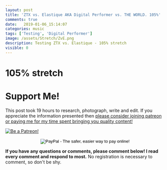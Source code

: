 ```yaml
---
layout: post
title: 'ZTX vs. Elastique AKA Digital Performer vs. THE WORLD. 105%'
comments: true
date:   2019-01-06_15:14:07 
categories: music
tags: ['Testing', 'Digital Performer']
image: /assets/Stretch/ZvE.png
description: Testing ZTX vs. Elastique - 105% stretch
visible: 0
---
```


# 105% stretch

<admc path="/assets/Stretch/105" title="105% stretch">
    <file name="ZTXVox105.aac" />
    <file name="ElastiqueVox105.aac" />
</admc>
<admc path="/assets/Stretch/105" title="105% stretch">
    <file name="ZTXPuke105.aac" />
    <file name="ElastiquePuke105.aac" />
</admc>
<admc path="/assets/Stretch/105" title="105% stretch">
    <file name="ZTXOrch105.aac" />
    <file name="ElastiqueOrch105.aac" />
</admc>
<admc path="/assets/Stretch/105" title="105% stretch">
    <file name="ZTXPop105.aac" />
    <file name="ElastiquePop105.aac" />
</admc>
<admc path="/assets/Stretch/105" title="105% stretch">
    <file name="ZTXAcoustic105.aac" />
    <file name="ElastiqueAcoustic105.aac" />
</admc>
<admc path="/assets/Stretch/105" title="105% stretch">
    <file name="ZTXDrum105.aac" />
    <file name="ElastiqueDrum105.aac" />
</admc>
<admc path="/assets/Stretch/105" title="105% stretch">
    <file name="ZTXBass105.aac" />
    <file name="ElastiqueBass105.aac" />
</admc>
<admc path="/assets/Stretch/105" title="105% stretch">
    <file name="ZTXTrumpet105.aac" />
    <file name="ElastiqueTrumpet105.aac" />
</admc>

# Support Me!

This post took 19 hours to research, photograph, write and edit. If you appreciate the information presented then <a href="/DonateNow/">please consider joining patreon or paying me for my time spent bringing you quality content!</a>

<a href="https://www.patreon.com/bePatron?u=7465992"> <img class="patreon-button" src="/assets/Patreon.png" alt="Be a Patreon!"></a>

<form style="text-align: center;" action="https://www.paypal.com/cgi-bin/webscr" method="post" target="_top">
<input type="hidden" name="cmd" value="_s-xclick">
<input type="hidden" name="hosted_button_id" value="BR247JAZBTUJJ">
<input type="image" src="https://www.paypalobjects.com/en_US/i/btn/btn_donateCC_LG.gif" border="0" name="submit" alt="PayPal - The safer, easier way to pay online!">
<img alt="" border="0" src="https://www.paypalobjects.com/en_US/i/scr/pixel.gif" width="1" height="1">
</form>

**If you have any questions or comments, please comment below! I read every comment and respond to most.** No registration is necessary to comment, so don't be shy.

